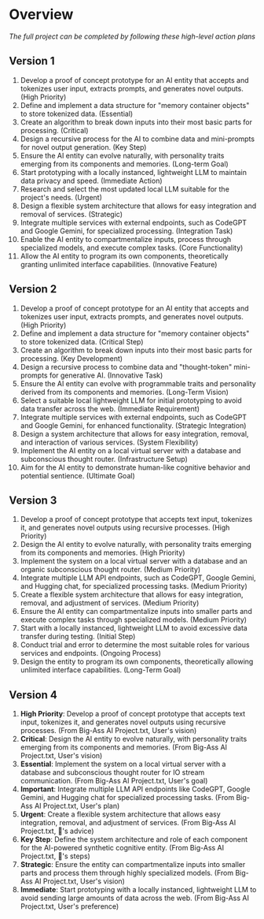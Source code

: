 # Overview

*The full project can be completed by following these high-level action plans*

## Version 1

1. Develop a proof of concept prototype for an AI entity that accepts and tokenizes user input, extracts prompts, and generates novel outputs. (High Priority)
2. Define and implement a data structure for "memory container objects" to store tokenized data. (Essential)
3. Create an algorithm to break down inputs into their most basic parts for processing. (Critical)
4. Design a recursive process for the AI to combine data and mini-prompts for novel output generation. (Key Step)
5. Ensure the AI entity can evolve naturally, with personality traits emerging from its components and memories. (Long-term Goal)
6. Start prototyping with a locally instanced, lightweight LLM to maintain data privacy and speed. (Immediate Action)
7. Research and select the most updated local LLM suitable for the project's needs. (Urgent)
8. Design a flexible system architecture that allows for easy integration and removal of services. (Strategic)
9. Integrate multiple services with external endpoints, such as CodeGPT and Google Gemini, for specialized processing. (Integration Task)
10. Enable the AI entity to compartmentalize inputs, process through specialized models, and execute complex tasks. (Core Functionality)
11. Allow the AI entity to program its own components, theoretically granting unlimited interface capabilities. (Innovative Feature)

## Version 2

1. Develop a proof of concept prototype for an AI entity that accepts and tokenizes user input, extracts prompts, and generates novel outputs. (High Priority)
2. Define and implement a data structure for "memory container objects" to store tokenized data. (Critical Step)
3. Create an algorithm to break down inputs into their most basic parts for processing. (Key Development)
4. Design a recursive process to combine data and "thought-token" mini-prompts for generative AI. (Innovative Task)
5. Ensure the AI entity can evolve with programmable traits and personality derived from its components and memories. (Long-Term Vision)
6. Select a suitable local lightweight LLM for initial prototyping to avoid data transfer across the web. (Immediate Requirement)
7. Integrate multiple services with external endpoints, such as CodeGPT and Google Gemini, for enhanced functionality. (Strategic Integration)
8. Design a system architecture that allows for easy integration, removal, and interaction of various services. (System Flexibility)
9. Implement the AI entity on a local virtual server with a database and subconscious thought router. (Infrastructure Setup)
10. Aim for the AI entity to demonstrate human-like cognitive behavior and potential sentience. (Ultimate Goal)

## Version 3

1. Develop a proof of concept prototype that accepts text input, tokenizes it, and generates novel outputs using recursive processes. (High Priority)
2. Design the AI entity to evolve naturally, with personality traits emerging from its components and memories. (High Priority)
3. Implement the system on a local virtual server with a database and an organic subconscious thought router. (Medium Priority)
4. Integrate multiple LLM API endpoints, such as CodeGPT, Google Gemini, and Hugging chat, for specialized processing tasks. (Medium Priority)
5. Create a flexible system architecture that allows for easy integration, removal, and adjustment of services. (Medium Priority)
6. Ensure the AI entity can compartmentalize inputs into smaller parts and execute complex tasks through specialized models. (Medium Priority)
7. Start with a locally instanced, lightweight LLM to avoid excessive data transfer during testing. (Initial Step)
8. Conduct trial and error to determine the most suitable roles for various services and endpoints. (Ongoing Process)
9. Design the entity to program its own components, theoretically allowing unlimited interface capabilities. (Long-Term Goal)

## Version 4

1. **High Priority**: Develop a proof of concept prototype that accepts text input, tokenizes it, and generates novel outputs using recursive processes. (From Big-Ass AI Project.txt, User's vision)
2. **Critical**: Design the AI entity to evolve naturally, with personality traits emerging from its components and memories. (From Big-Ass AI Project.txt, User's vision)
3. **Essential**: Implement the system on a local virtual server with a database and subconscious thought router for IO stream communication. (From Big-Ass AI Project.txt, User's goal)
4. **Important**: Integrate multiple LLM API endpoints like CodeGPT, Google Gemini, and Hugging chat for specialized processing tasks. (From Big-Ass AI Project.txt, User's plan)
5. **Urgent**: Create a flexible system architecture that allows easy integration, removal, and adjustment of services. (From Big-Ass AI Project.txt, 🤖's advice)
6. **Key Step**: Define the system architecture and role of each component for the AI-powered synthetic cognitive entity. (From Big-Ass AI Project.txt, 🤖's steps)
7. **Strategic**: Ensure the entity can compartmentalize inputs into smaller parts and process them through highly specialized models. (From Big-Ass AI Project.txt, User's vision)
8. **Immediate**: Start prototyping with a locally instanced, lightweight LLM to avoid sending large amounts of data across the web. (From Big-Ass AI Project.txt, User's preference)
